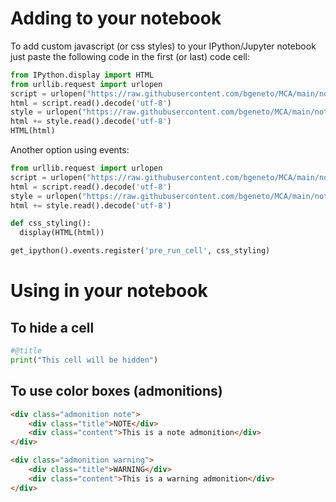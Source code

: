 # Adding to your notebook

To add custom javascript (or css styles) to your IPython/Jupyter notebook just paste the following code in the first (or last) code cell:

```python
from IPython.display import HTML
from urllib.request import urlopen
script = urlopen("https://raw.githubusercontent.com/bgeneto/MCA/main/notebooks/_static/scripts.js")
html = script.read().decode('utf-8')
style = urlopen("https://raw.githubusercontent.com/bgeneto/MCA/main/notebooks/_static/styles.css")
html += style.read().decode('utf-8')
HTML(html)
```

Another option using events:

```python
from urllib.request import urlopen
script = urlopen("https://raw.githubusercontent.com/bgeneto/MCA/main/notebooks/_static/scripts.js")
html = script.read().decode('utf-8')
style = urlopen("https://raw.githubusercontent.com/bgeneto/MCA/main/notebooks/_static/styles.css")
html += style.read().decode('utf-8')

def css_styling():
  display(HTML(html))

get_ipython().events.register('pre_run_cell', css_styling)
```

# Using in your notebook

## To hide a cell 

```python
#@title
print("This cell will be hidden")
```

## To use color boxes (admonitions)

```html
<div class="admonition note">
    <div class="title">NOTE</div>
    <div class="content">This is a note admonition</div>
</div>

<div class="admonition warning">
    <div class="title">WARNING</div>
    <div class="content">This is a warning admonition</div>
</div>
```
